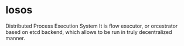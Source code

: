 # losos
Distributed Process Execution System
It is flow executor, or orcestrator based on etcd backend, which allows to be run in truly decentralized manner. 
